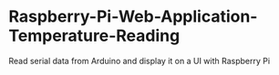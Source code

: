 # Raspberry-Pi-Web-Application-Temperature-Reading
Read serial data from Arduino and display it on a UI with Raspberry Pi
